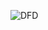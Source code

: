 ![DFD](https://cloud.githubusercontent.com/assets/25205063/23190366/06c4fbaa-f85d-11e6-900c-051d0437c2bf.png)
